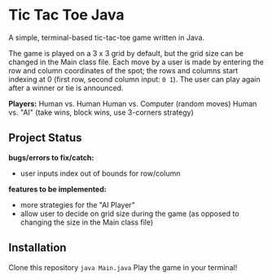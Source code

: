 # Tic Tac Toe Java
A simple, terminal-based tic-tac-toe game written in Java. 

The game is played on a 3 x 3 grid by default, but the grid size can be changed in the Main class file. 
Each move by a user is made by entering the row and column coordinates of the spot; the rows and columns start indexing at 0 (first row, second column input: `0 1`). The user can play again after a winner or tie is announced. 

**Players:**
Human vs. Human
Human vs. Computer (random moves)
Human vs. "AI" (take wins, block wins, use 3-corners strategy)

## Project Status
**bugs/errors to fix/catch:**
- user inputs index out of bounds for row/column

**features to be implemented:**
- more strategies for the "AI Player" 
- allow user to decide on grid size during the game (as opposed to changing the size in the Main class file)

## Installation
Clone this repository 
```java Main.java```
Play the game in your terminal!
